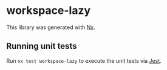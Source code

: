 # workspace-lazy

This library was generated with [Nx](https://nx.dev).

## Running unit tests

Run `nx test workspace-lazy` to execute the unit tests via [Jest](https://jestjs.io).
